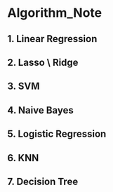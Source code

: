 # Algorithm_Note
## 1. Linear Regression
## 2. Lasso \ Ridge
## 3. SVM
## 4. Naive Bayes
## 5. Logistic Regression
## 6. KNN
## 7. Decision Tree

